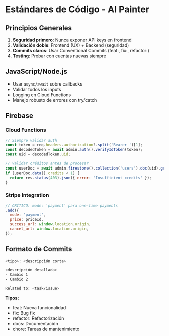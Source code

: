 # Estándares de Código - AI Painter

## Principios Generales

1. **Seguridad primero**: Nunca exponer API keys en frontend
2. **Validación doble**: Frontend (UX) + Backend (seguridad)
3. **Commits claros**: Usar Conventional Commits (feat:, fix:, refactor:)
4. **Testing**: Probar con cuentas nuevas siempre

## JavaScript/Node.js

- Usar `async/await` sobre callbacks
- Validar todos los inputs
- Logging en Cloud Functions
- Manejo robusto de errores con try/catch

## Firebase

### Cloud Functions
```javascript
// Siempre validar auth
const token = req.headers.authorization?.split('Bearer ')[1];
const decodedToken = await admin.auth().verifyIdToken(token);
const uid = decodedToken.uid;

// Validar créditos antes de procesar
const userDoc = await admin.firestore().collection('users').doc(uid).get();
if (userDoc.data().credits < 1) {
  return res.status(403).json({ error: 'Insufficient credits' });
}
```

### Stripe Integration
```javascript
// CRÍTICO: mode: 'payment' para one-time payments
.add({
  mode: 'payment',
  price: priceId,
  success_url: window.location.origin,
  cancel_url: window.location.origin,
});
```

## Formato de Commits

```bash
<tipo>: <descripción corta>

<descripción detallada>
- Cambio 1
- Cambio 2

Related to: <task/issue>
```

**Tipos:**
- feat: Nueva funcionalidad
- fix: Bug fix
- refactor: Refactorización
- docs: Documentación
- chore: Tareas de mantenimiento
